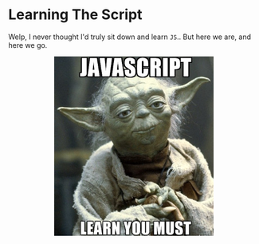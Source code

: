 # Learning The Script

Welp, I never thought I'd truly sit down and learn `JS`.. But here we are, and here we go.
<center>

![yodaStart](./assets/images/yodaStart.jpg)
</center>

